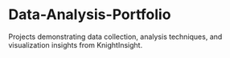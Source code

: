 # Data-Analysis-Portfolio
Projects demonstrating data collection, analysis techniques, and visualization insights from KnightInsight.
